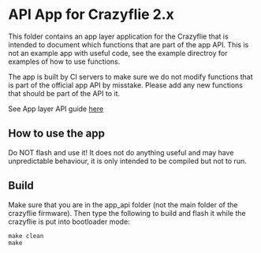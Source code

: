 # API App for Crazyflie 2.x

This folder contains an app layer application for the Crazyflie that is intended to document which functions that are part of the
app API. This is not an example app with useful code, see the example directroy for examples of how to use functions.

The app is built by CI servers to make sure we do not modify functions that is part of the official app API by misstake.
Please add any new functions that should be part of the API to it.

See App layer API guide [here](https://www.bitcraze.io/documentation/repository/crazyflie-firmware/master/userguides/app_layer/)

## How to use the app

Do NOT flash and use it! It does not do anything useful and may have unpredictable behaviour, it is only intended to be compiled but not to run.

## Build

Make sure that you are in the app_api folder (not the main folder of the crazyflie firmware). Then type the following to build and flash it while the crazyflie is put into bootloader mode:

```
make clean
make
```
